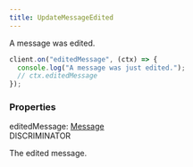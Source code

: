```yaml
---
title: UpdateMessageEdited
---
```


A message was edited.

```ts
client.on("editedMessage", (ctx) => {
  console.log("A message was just edited.");
  // ctx.editedMessage
});
```

### Properties

<div class="flex flex-col gap-3"><div><div class="flex gap-2"><div class="font-mono p" id="p_editedMessage" data-anchor><span class="font-bold">editedMessage</span><span class="opacity-50">:</span> <a href="/gh/types/message"  >Message</a></div><div class="flex items-center"><div class="bg-dbt px-1.5 rounded-md select-none text-fgt text-[10px]">DISCRIMINATOR</div></div></div><div class="pl-3"><div class="no-margin">

The edited message.

</div></div></div></div>

